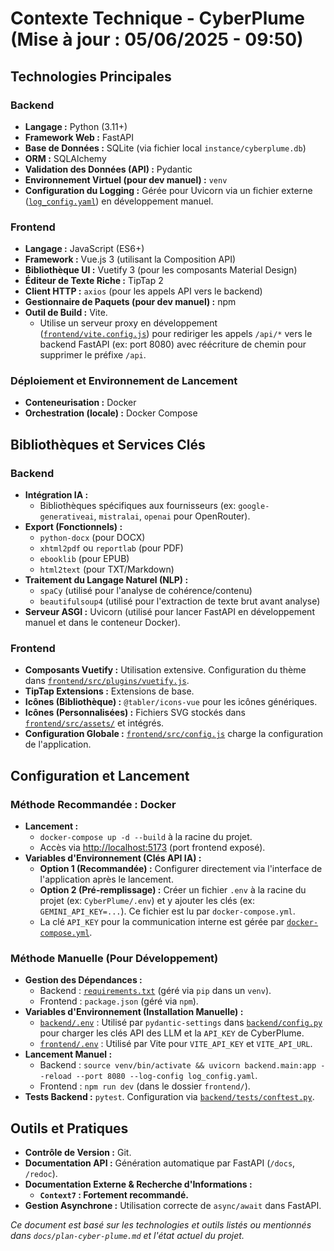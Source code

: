 # Contexte Technique - CyberPlume (Mise à jour : 05/06/2025 - 09:50)

## Technologies Principales

### Backend
*   **Langage :** Python (3.11+)
*   **Framework Web :** FastAPI
*   **Base de Données :** SQLite (via fichier local `instance/cyberplume.db`)
*   **ORM :** SQLAlchemy
*   **Validation des Données (API) :** Pydantic
*   **Environnement Virtuel (pour dev manuel) :** `venv`
*   **Configuration du Logging :** Gérée pour Uvicorn via un fichier externe ([`log_config.yaml`](log_config.yaml:0)) en développement manuel.

### Frontend
*   **Langage :** JavaScript (ES6+)
*   **Framework :** Vue.js 3 (utilisant la Composition API)
*   **Bibliothèque UI :** Vuetify 3 (pour les composants Material Design)
*   **Éditeur de Texte Riche :** TipTap 2
*   **Client HTTP :** `axios` (pour les appels API vers le backend)
*   **Gestionnaire de Paquets (pour dev manuel) :** npm
*   **Outil de Build :** Vite.
    *   Utilise un serveur proxy en développement ([`frontend/vite.config.js`](frontend/vite.config.js:1)) pour rediriger les appels `/api/*` vers le backend FastAPI (ex: port 8080) avec réécriture de chemin pour supprimer le préfixe `/api`.

### Déploiement et Environnement de Lancement
*   **Conteneurisation :** Docker
*   **Orchestration (locale) :** Docker Compose

## Bibliothèques et Services Clés

### Backend
*   **Intégration IA :**
    *   Bibliothèques spécifiques aux fournisseurs (ex: `google-generativeai`, `mistralai`, `openai` pour OpenRouter).
*   **Export (Fonctionnels) :**
    *   `python-docx` (pour DOCX)
    *   `xhtml2pdf` ou `reportlab` (pour PDF)
    *   `ebooklib` (pour EPUB)
    *   `html2text` (pour TXT/Markdown)
*   **Traitement du Langage Naturel (NLP) :**
    *   `spaCy` (utilisé pour l'analyse de cohérence/contenu)
    *   `beautifulsoup4` (utilisé pour l'extraction de texte brut avant analyse)
*   **Serveur ASGI :** Uvicorn (utilisé pour lancer FastAPI en développement manuel et dans le conteneur Docker).

### Frontend
*   **Composants Vuetify :** Utilisation extensive. Configuration du thème dans [`frontend/src/plugins/vuetify.js`](frontend/src/plugins/vuetify.js:0).
*   **TipTap Extensions :** Extensions de base.
*   **Icônes (Bibliothèque) :** `@tabler/icons-vue` pour les icônes génériques.
*   **Icônes (Personnalisées) :** Fichiers SVG stockés dans [`frontend/src/assets/`](frontend/src/assets/) et intégrés.
*   **Configuration Globale :** [`frontend/src/config.js`](frontend/src/config.js:1) charge la configuration de l'application.

## Configuration et Lancement

### Méthode Recommandée : Docker
*   **Lancement :**
    *   `docker-compose up -d --build` à la racine du projet.
    *   Accès via [http://localhost:5173](http://localhost:5173) (port frontend exposé).
*   **Variables d'Environnement (Clés API IA) :**
    *   **Option 1 (Recommandée) :** Configurer directement via l'interface de l'application après le lancement.
    *   **Option 2 (Pré-remplissage) :** Créer un fichier `.env` à la racine du projet (ex: `CyberPlume/.env`) et y ajouter les clés (ex: `GEMINI_API_KEY=...`). Ce fichier est lu par `docker-compose.yml`.
    *   La clé `API_KEY` pour la communication interne est gérée par [`docker-compose.yml`](docker-compose.yml:0).

### Méthode Manuelle (Pour Développement)
*   **Gestion des Dépendances :**
    *   Backend : [`requirements.txt`](backend/requirements.txt:0) (géré via `pip` dans un `venv`).
    *   Frontend : `package.json` (géré via `npm`).
*   **Variables d'Environnement (Installation Manuelle) :**
    *   [`backend/.env`](backend/.env.example:0) : Utilisé par `pydantic-settings` dans [`backend/config.py`](backend/config.py:1) pour charger les clés API des LLM et la `API_KEY` de CyberPlume.
    *   [`frontend/.env`](frontend/.env.example:0) : Utilisé par Vite pour `VITE_API_KEY` et `VITE_API_URL`.
*   **Lancement Manuel :**
    *   Backend : `source venv/bin/activate && uvicorn backend.main:app --reload --port 8080 --log-config log_config.yaml`.
    *   Frontend : `npm run dev` (dans le dossier `frontend/`).
*   **Tests Backend :** `pytest`. Configuration via [`backend/tests/conftest.py`](backend/tests/conftest.py:0).

## Outils et Pratiques
*   **Contrôle de Version :** Git.
*   **Documentation API :** Génération automatique par FastAPI (`/docs`, `/redoc`).
*   **Documentation Externe & Recherche d'Informations :**
    *   **`Context7` : Fortement recommandé.**
*   **Gestion Asynchrone :** Utilisation correcte de `async/await` dans FastAPI.

*Ce document est basé sur les technologies et outils listés ou mentionnés dans `docs/plan-cyber-plume.md` et l'état actuel du projet.*